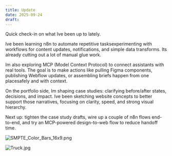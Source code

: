 ```yaml
---
title: Update
date: 2025-09-24
draft:
---
```


Quick check-in on what Ive been up to lately.

Ive been learning n8n to automate repetitive tasksexperimenting with workflows for content updates, notifications, and simple data transforms. Its already cutting out a lot of manual glue work.

Im also exploring MCP (Model Context Protocol) to connect assistants with real tools. The goal is to make actions like pulling Figma components, publishing Webflow updates, or assembling briefs happen from one placesafely and with context.

On the portfolio side, Im shaping case studies: clarifying before/after states, decisions, and impact. Ive been sketching website concepts to better support those narratives, focusing on clarity, speed, and strong visual hierarchy.

Next up: tighten the case study drafts, wire up a couple of n8n flows end-to-end, and try an MCP-powered design-to-web flow to reduce handoff time.


![SMPTE_Color_Bars_16x9.png](/images/SMPTE_Color_Bars_16x9.png)

![Truck.jpg](/images/Truck.jpg)









